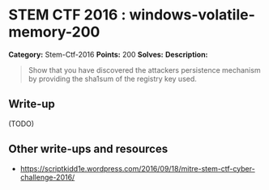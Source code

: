 # STEM CTF 2016 : windows-volatile-memory-200

**Category:** Stem-Ctf-2016
**Points:** 200
**Solves:**
**Description:**

> Show that you have discovered the attackers persistence mechanism by providing the sha1sum of the registry key used.

## Write-up

(TODO)

## Other write-ups and resources

* https://scriptkidd1e.wordpress.com/2016/09/18/mitre-stem-ctf-cyber-challenge-2016/
